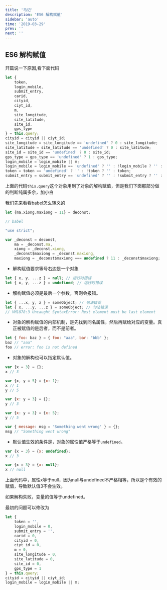 ```yaml
---
title: '马记'
description: 'ES6 解构赋值'
sidebar: 'auto'
time: '2019-03-29'
prev: ''
next: ''
---
```


## ES6 解构赋值

开篇说一下原因,看下面代码

```js
let {
	token,
	login_mobile,
	submit_entry,
	carid,
	cityid,
	ciyt_id,
	m,
	site_longitude,
	site_latitude,
	site_id,
	gps_type
} = this.query;
cityid = cityid || ciyt_id;
site_longitude = site_longitude == 'undefined' ? 0 : site_longitude;
site_latitude = site_latitude == 'undefined' ? 0 : site_latitude;
site_id = site_id == 'undefined' ? 0 : site_id;
gps_type = gps_type == 'undefined' ? 1 : gps_type;
login_mobile = login_mobile || m;
login_mobile = login_mobile == 'undefined' ? '' : !login_mobile ? '' : login_mobile;
token = token == 'undefined' ? '' : !token ? '' : token;
submit_entry = submit_entry == 'undefined' ? '' : !submit_entry ? '' : submit_entry;
```

上面的代码`this.query`这个对象用到了对象的解构赋值，但是我们下面那部分做的判断纯属多余，加小白

我们先来看看babel怎么转义的

``` js
let {ma,xiong,maxiong = 11} = deconst; 

// babel 

"use strict";

var _deconst = deconst,
    ma = _deconst.ma,
    xiong = _deconst.xiong,
    _deconst$maxiong = _deconst.maxiong,
    maxiong = _deconst$maxiong === undefined ? 11 : _deconst$maxiong;
```

+ 解构赋值要求等号右边是一个对象

``` js
let { x, y, ...z } = null; // 运行时错误
let { x, y, ...z } = undefined; // 运行时错误
```

+ 解构赋值必须是最后一个参数，否则会报错。

``` js
let { ...x, y, z } = someObject; // 句法错误
let { x, ...y, ...z } = someObject; // 句法错误
// VM1878:3 Uncaught SyntaxError: Rest element must be last element
```

+ 对象的解构赋值的内部机制，是先找到同名属性，然后再赋给对应的变量。真正被赋值的是后者，而不是前者。

``` js
let { foo: baz } = { foo: "aaa", bar: "bbb" };
baz // "aaa"
foo // error: foo is not defined
```

+ 对象的解构也可以指定默认值。

``` js
var {x = 3} = {};
x // 3

var {x, y = 5} = {x: 1};
x // 1
y // 5

var {x: y = 3} = {};
y // 3

var {x: y = 3} = {x: 5};
y // 5

var { message: msg = 'Something went wrong' } = {};
msg // "Something went wrong"
```
+ 默认值生效的条件是，对象的属性值严格等于`undefined`。

``` js
var {x = 3} = {x: undefined};
x // 3

var {x = 3} = {x: null};
x // null
```

上面代码中，属性x等于null，因为null与undefined不严格相等，所以是个有效的赋值，导致默认值3不会生效。

如果解构失败，变量的值等于undefined。

最初的问题可以修改为

``` js
let {
	token = '',
	login_mobile = 0,
	submit_entry = '',
	carid = 0,
	cityid = 0,
	ciyt_id = 0,
	m = 0,
	site_longitude = 0,
	site_latitude = 0,
	site_id = 0,
	gps_type = 1
} = this.query;
cityid = cityid || ciyt_id;
login_mobile = login_mobile || m;
```